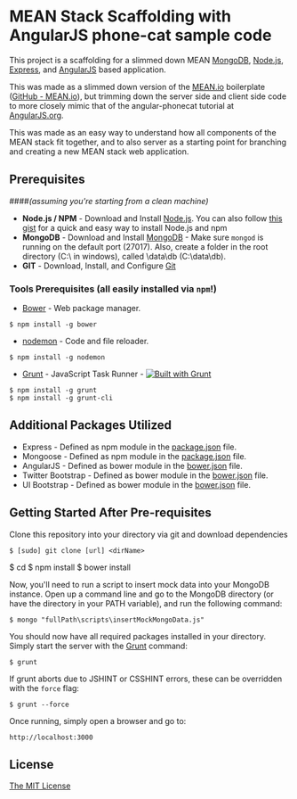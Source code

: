 # MEAN Stack Scaffolding with AngularJS phone-cat sample code

This project is a scaffolding for a slimmed down MEAN [MongoDB](http://www.mongodb.org/), [Node.js](http://www.nodejs.org/), [Express](http://expressjs.com/), and [AngularJS](http://angularjs.org/) based application.

This was made as a slimmed down version of the [MEAN.io](http://mean.io/#!/) boilerplate ([GitHub - MEAN.io](https://github.com/linnovate/mean)), but trimming down the server side and client side code to more closely mimic that of the angular-phonecat tutorial at [AngularJS.org](https://docs.angularjs.org/tutorial).

This was made as an easy way to understand how all components of the MEAN stack fit together, and to also server as a starting point for branching and creating a new MEAN stack web application.

## Prerequisites
####*(assuming you're starting from a clean machine)*
* **Node.js / NPM** - Download and Install [Node.js](http://www.nodejs.org/download/). You can also follow [this gist](https://gist.github.com/isaacs/579814) for a quick and easy way to install Node.js and npm
* **MongoDB** - Download and Install [MongoDB](http://docs.mongodb.org/manual/installation/) - Make sure `mongod` is running on the default port (27017).  Also, create a folder in the root directory (C:\ in windows), called \data\db (C:\data\db).
* **GIT** - Download, Install, and Configure [Git](https://help.github.com/articles/set-up-git)

### Tools Prerequisites (all easily installed via `npm`!)
* [Bower](http://bower.io/) - Web package manager. 

```
$ npm install -g bower
```

* [nodemon](http://nodemon.io/) - Code and file reloader. 

```
$ npm install -g nodemon
```

* [Grunt](http://gruntjs.com) - JavaScript Task Runner - [![Built with Grunt](https://cdn.gruntjs.com/builtwith.png)](http://gruntjs.com/)

```
$ npm install -g grunt
$ npm install -g grunt-cli
```

## Additional Packages Utilized
* Express - Defined as npm module in the [package.json](package.json) file.
* Mongoose - Defined as npm module in the [package.json](package.json) file.
* AngularJS - Defined as bower module in the [bower.json](bower.json) file.
* Twitter Bootstrap - Defined as bower module in the [bower.json](bower.json) file.
* UI Bootstrap - Defined as bower module in the [bower.json](bower.json) file.

## Getting Started After Pre-requisites
  Clone this repository into your directory via git and download dependencies
    
    $ [sudo] git clone [url] <dirName>
$ cd <dirName>
    $ npm install
$ bower install

Now, you'll need to run a script to insert mock data into your MongoDB instance.   Open up a command line and go to the MongoDB directory (or have the directory in your PATH variable), and run the following command:

    $ mongo "fullPath\scripts\insertMockMongoData.js"
    
  You should now have all required packages installed in your directory.  Simply start the server with the [Grunt](https://github.com/gruntjs/grunt-cli) command:

    $ grunt

  If grunt aborts due to JSHINT or CSSHINT errors, these can be overridden with the `force` flag:

    $ grunt --force

  Once running, simply open a browser and go to:

    http://localhost:3000

## License
[The MIT License](http://opensource.org/licenses/MIT)
